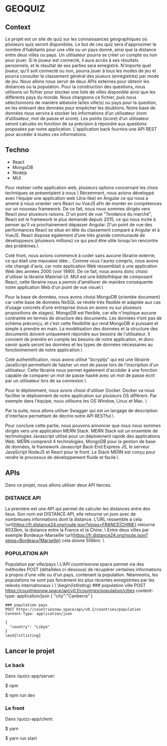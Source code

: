 # GEOQUIZ

## Context 
Le projet est un site de quiz sur les connaissances géographiques où plusieurs quiz seront disponibles. Le but de ces quiz sera d'approximer le nombre d'habitants pour une ville ou un pays donné, ainsi que la distance entre deux villes ou pays.
Un utilisateur pourra se créer un compte ou non pour jouer. Si le joueur est connecté, il aura accès à ses résultats personnels, et le résultat de ses parties sera enregistré.
N'importe quel joueur, qu'il soit connecté ou non, pourra jouer à tous les modes de jeu et pourra consulter le classement général des joueurs (enregistrés) par mode de jeu.
Nous allons nous servir de deux APIs externes pour obtenir les distances ou la population.
Pour la construction des questions, nous utilisons un fichier pour stocker une liste de villes disponible ainsi que les différents pays du monde. Nous chargeons ce fichier, puis nous sélectionnons de manière aléatoire la/les ville(s) ou pays pour la question, en les enlevant des données pour empêcher les doublons.
Notre base de données nous servira à stocker les informations d’un utilisateur (nom d’utilisateur, mot de passe et score). Les points (score) d’un utilisateur seront calculés en fonction de sa précision à répondre aux questions proposées par notre application.
L'application back fournira une API REST pour accéder à toutes ces informations.

## Techno
*  React 
*  MongoDB
*  Nodejs 
*  MUI 

Pour réaliser cette application web, plusieurs options concernant les choix techniques se présentaient à nous.\\
Récemment, nous avions développé avec l'équipe une application web (Jira-like) en Angular ce qui nous a amené à nous orienter vers React ou VueJS afin de monter en compétences sur un nouveau framework. De ce fait, nous nous sommes dirigés vers React pour plusieurs raisons. D'un point de vue "Tendance du marché", React est le framework le plus demandé depuis 2015, ce qui nous incite à penser qu'il va prochainement dépasser Angular. D'un point de vue des performances React se situe en tête du classement comparé à Angular et à VueJS. React dispose également d'une très grande communauté de développeurs (plusieurs millions) ce qui peut être utile lorsqu'on rencontre des problèmes.\\

Coté front, nous avions commencé à coder sans aucune librairie externe, ce qui était une mauvaise idée... Comme vous l'aurez compris, nous avons vite changé d'avis, car note application Web ressemblait à une application Web des années 2000 (voir 1990). De ce fait, nous avons donc choisi d'utiliser la librairie Material-UI. MUI est une bibliothèque de composant React, cette librairie nous a permis d'améliorer de manière conséquente notre application Web d'un point de vue visuel.\\

Pour la base de données, nous avons choisi MongoDB (orientée document) car cette base de données NoSQL se révèle très flexible et adaptée aux cas d’usage concrets d’une entreprise (nous en avons vu sur plusieurs propositions de stages). MongoDB est flexible, car elle n'implique aucune contrainte en termes de structure des documents. Les données n’ont pas de schéma préconçu, et c’est cette flexibilité qui rend MongoDB si puissant et simple à prendre en main. La modélisation des données et la structure des documents doivent uniquement répondre aux besoins de l’utilisateur. Il convient de prendre en compte les besoins de notre application, et donc savoir quels seront les données et les types de données nécessaires au fonctionnement de notre application.\\

Coté authentification, nous avons utilisé "bcryptjs" qui est une librairie JavaScript permettant de hasher un mot de passe lors de l'inscription d'un utilisateur. Cette librairie nous permet également d'accéder à une fonction capable de comparer un mot de passe hashé avec un mot de passe écrit par un utilisateur lors de sa connexion.\\

Pour le déploiement, nous avons choisi d'utiliser Docker. Docker va nous faciliter le déploiement de notre application sur plusieurs OS différent. Par exemple dans l'équipe, nous utilisons les OS Window, Linux et Mac. \\ 

Par la suite, nous allons utiliser Swagger qui est un langage de description d'interface permettant de décrire notre API RESTful.\\

Pour conclure cette partie, nous pouvons annoncer que nous nous sommes dirigés vers une application MERN Stack. MERN Stack est un ensemble de technologies Javascript utilisé pour un déploiement rapide des applications Web. MERN comprend 4 technologies, MongoDB pour la gestion de base de données, le framework Javascript Back-End Express JS, le serveur JavaScript NodeJS et React pour le front. Le Stack MERN est conçu pour rendre le processus de développement fluide et facile.\\

## APIs
Dans ce projet, nous allons utiliser deux API tierces.

### DISTANCE API

La première est une API qui permet de calculer les distances entre des lieux.
Son nom est DISTANCE API, elle retourne un json avec de nombreuses informations dont la distance.
L'URL ressemble à cela \url{https://fr.distance24.org/route.json?stops=FRANCE|CHINE}  retourne 8033km, la distance entre la France et la Chine. \\
Entre deux villes par exemple Bordeaux-Marseille \url{https://fr.distance24.org/route.json?stops=Bordeaux|Marseille}
 cela donne 506km. \\


### POPULATION API

Population par ville/pays \\
L'API countriesnow.space permet via des méthodes POST (détaillées ci-dessous) de récupérer certaines informations à propos d'une ville ou d'un pays, contenant la population. Néanmoins, les populations ne sont pas forcément les plus récentes enregistrées par les relevés internationaux.\\
\\
    \begin{lstlisting}
    ### population ville
    POST https://countriesnow.space/api/v0.1/countries/population/cities
    content-type: application/json
    {
      "city":"Canberra"
    }
    
    ### population pays
    POST https://countriesnow.space/api/v0.1/countries/population
    Content-Type: application/json
    
    {
      "country": "Libya"
    }
    \end{lstlisting}

## Lancer le projet 

### Le back 
Dans /quizz-app/server:

$ npm 

$ npm run dev

### Le front
Dans /quizz-app/client:

$ yarn

$ yarn run start
